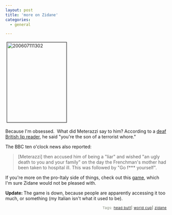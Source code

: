 ```yaml
---
layout: post
title: 'more on Zidane'
categories:
  - general

---
```


<a href="http://www.levjoy.com/blog/wp-content/uploads/2006/07/200607111302.jpg"><img src="http://www.levjoy.com/blog/wp-content/uploads/2006/07/200607111302-tm.jpg" height="249" width="186" border="1" hspace="4" vspace="4" alt="200607111302" /></a>

Because I'm obsessed.  What did Meterazzi say to him? According to a <a href="http://news.bbc.co.uk/sport2/hi/football/world_cup_2006/5169342.stm">deaf British lip reader</a>, he said "you're the son of a terrorist whore."

The BBC ten o'clock news also reported:
<blockquote>[Meterazzi] then accused him of being a "liar" and wished "an ugly death to you and your family" on the day the Frenchman's mother had been taken to hospital ill. This was followed by "Go f*** yourself".</blockquote>If you're more on the pro-Italy side of things, check out this <a href="http://tonaz.altervista.org/zidane.html">game</a>, which I'm sure Zidane would not be pleased with.

<strong>Update: </strong>The game is down, because people are apparently accessing it too much, or something (my Italian isn't what it used to be). 

<!-- technorati tags start --><p style="text-align:right;font-size:11px;letter-spacing:.05em;color:#808979;">Tags: <a href="http://www.technorati.com/tag/head butt" rel="tag">head butt</a><strong>|</strong> <a href="http://www.technorati.com/tag/world cup" rel="tag">world cup</a><strong>|</strong> <a href="http://www.technorati.com/tag/zidane" rel="tag">zidane</a></p><!-- technorati tags end -->
